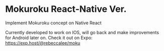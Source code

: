 # Mokuroku React-Native Ver.
Implement Mokuroku concept on Native React

Currently developed to work on IOS, will go back and make improvements for Android later on.
Check it out on Expo: https://exp.host/@rebeccalee/moku
